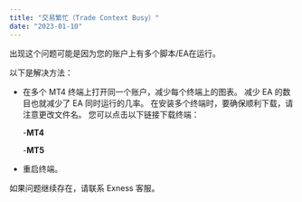 ```yaml
---
title: "交易繁忙（Trade Context Busy）"
date: "2023-01-10"
---
```


出现这个问题可能是因为您的账户上有多个脚本/EA在运行。

以下是解决方法：

- 在多个 MT4 终端上打开同一个账户，减少每个终端上的图表。 减少 EA 的数目也就减少了 EA 同时运行的几率。 在安装多个终端时，要确保顺利下载，请注意更改文件名。 您可以点击以下链接下载终端：
    
    -**MT4**
    
    -**MT5**
    
- 重启终端。

如果问题继续存在，请联系 Exness 客服。
